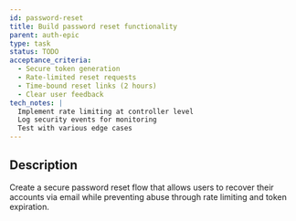```yaml
---
id: password-reset
title: Build password reset functionality
parent: auth-epic
type: task
status: TODO
acceptance_criteria:
  - Secure token generation
  - Rate-limited reset requests
  - Time-bound reset links (2 hours)
  - Clear user feedback
tech_notes: |
  Implement rate limiting at controller level
  Log security events for monitoring
  Test with various edge cases
---
```


## Description

Create a secure password reset flow that allows users to recover their accounts via email while preventing abuse through rate limiting and token expiration.